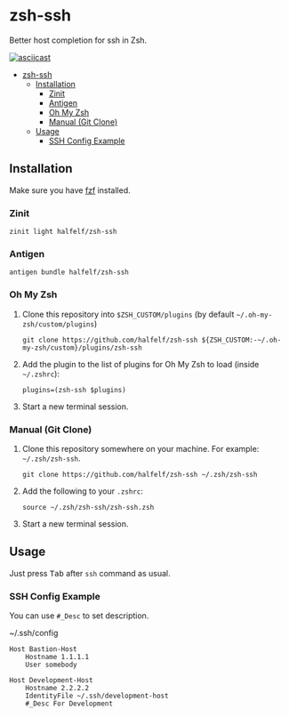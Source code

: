 # zsh-ssh

Better host completion for ssh in Zsh.

[![asciicast](https://asciinema.org/a/381405.svg)](https://asciinema.org/a/381405)

- [zsh-ssh](#zsh-ssh)
    - [Installation](#installation)
        - [Zinit](#zinit)
        - [Antigen](#antigen)
        - [Oh My Zsh](#oh-my-zsh)
        - [Manual (Git Clone)](#manual-git-clone)
    - [Usage](#usage)
        - [SSH Config Example](#ssh-config-example)

## Installation

Make sure you have [fzf](https://github.com/junegunn/fzf) installed.

### Zinit

```shell
zinit light halfelf/zsh-ssh
```

### Antigen

```shell
antigen bundle halfelf/zsh-ssh
```

### Oh My Zsh

1. Clone this repository into `$ZSH_CUSTOM/plugins` (by default `~/.oh-my-zsh/custom/plugins`)

    ```shell
    git clone https://github.com/halfelf/zsh-ssh ${ZSH_CUSTOM:-~/.oh-my-zsh/custom}/plugins/zsh-ssh
    ```

2. Add the plugin to the list of plugins for Oh My Zsh to load (inside `~/.zshrc`):

    ```shell
    plugins=(zsh-ssh $plugins)
    ```

3. Start a new terminal session.

### Manual (Git Clone)

1. Clone this repository somewhere on your machine. For example: `~/.zsh/zsh-ssh`.

    ```shell
    git clone https://github.com/halfelf/zsh-ssh ~/.zsh/zsh-ssh
    ```

2. Add the following to your `.zshrc`:

    ```shell
    source ~/.zsh/zsh-ssh/zsh-ssh.zsh
    ```

3. Start a new terminal session.

## Usage

Just press <kbd>Tab</kbd> after `ssh` command as usual.

### SSH Config Example

You can use `#_Desc` to set description.

~/.ssh/config

```text
Host Bastion-Host
    Hostname 1.1.1.1
    User somebody 

Host Development-Host
    Hostname 2.2.2.2
    IdentityFile ~/.ssh/development-host
    #_Desc For Development
```
